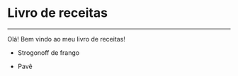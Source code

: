 # Livro de receitas

---

Olá! Bem vindo ao meu livro de receitas! 

- Strogonoff de frango

- Pavê


